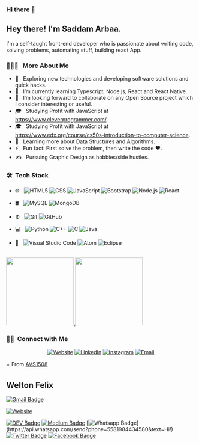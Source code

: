 ### Hi there 👋
<h2> Hey there! I'm Saddam Arbaa.</h2>

I'm a self-taught front-end developer who is passionate about writing code, solving problems, automating stuff, building react App.


<h3> 👨🏻‍💻 &nbsp; More About Me </h3>

- 🤔 &nbsp; Exploring new technologies and developing software solutions and quick hacks.
- 🌱 &nbsp; I’m currently learning Typescript, Node.js, React and React Native.
- 👯 &nbsp; I’m looking forward to collaborate on any Open Source project which I consider interesting or useful.
- 🎓 &nbsp; Studying Profit with JavaScript   at https://www.cleverprogrammer.com/.
- 🎓 &nbsp; Studying Profit with JavaScript   at https://www.edx.org/course/cs50s-introduction-to-computer-science.
- 🌱 &nbsp; Learning more about Data Structures and Algorithms.
- ⚡ &nbsp; Fun fact:  First solve the problem, then write the code :heart:.
- ✍️ &nbsp; Pursuing Graphic Design as hobbies/side hustles.

<h3> 🛠 &nbsp;Tech Stack</h3>

- 🌐 &nbsp;
  ![HTML5](https://img.shields.io/badge/-HTML5-333333?style=flat&logo=HTML5)
  ![CSS](https://img.shields.io/badge/-CSS-333333?style=flat&logo=CSS3&logoColor=1572B6)
  ![JavaScript](https://img.shields.io/badge/-JavaScript-333333?style=flat&logo=javascript)
  ![Bootstrap](https://img.shields.io/badge/-Bootstrap-333333?style=flat&logo=bootstrap&logoColor=563D7C)
  ![Node.js](https://img.shields.io/badge/-Node.js-333333?style=flat&logo=node.js)
  ![React](https://img.shields.io/badge/-React-333333?style=flat&logo=react)
- 🛢 &nbsp;
  ![MySQL](https://img.shields.io/badge/-MySQL-333333?style=flat&logo=mysql)
  ![MongoDB](https://img.shields.io/badge/-MongoDB-333333?style=flat&logo=mongodb)
- ⚙️ &nbsp;
  ![Git](https://img.shields.io/badge/-Git-333333?style=flat&logo=git)
  ![GitHub](https://img.shields.io/badge/-GitHub-333333?style=flat&logo=github)
 - 💻 &nbsp;
  ![Python](https://img.shields.io/badge/-Python-333333?style=flat&logo=python)
  ![C++](https://img.shields.io/badge/-C++-333333?style=flat&logo=C%2B%2B&logoColor=00599C)
  ![C](https://img.shields.io/badge/-C-333333?style=flat&logo=C%2B%2B&logoColor=00599C)
  ![Java](https://img.shields.io/badge/-Java-333333?style=flat&logo=Java&logoColor=007396)
 
- 🔧 &nbsp;
  ![Visual Studio Code](https://img.shields.io/badge/-Visual%20Studio%20Code-333333?style=flat&logo=visual-studio-code&logoColor=007ACC)
  ![Atom](https://img.shields.io/badge/-Atom-333333?style=flat&logo=eclipse-ide&logoColor=2C2255)
  ![Eclipse](https://img.shields.io/badge/-Eclipse-333333?style=flat&logo=eclipse-ide&logoColor=2C2255)


<br/>

<a href="https://github.com/AVS1508">
  <img height="180em" src="https://github-readme-stats.vercel.app/api?username=CodeWithSaddam&theme=buefy&show_icons=true" />
  <img height="180em" src="https://github-readme-stats.vercel.app/api/top-langs/?username=CodeWithSaddam&theme=buefy&layout=compact" />
</a>

<br/>

<h3> 🤝🏻 &nbsp;Connect with Me </h3>

<p align="center">
<a href="https://www.adityavsingh.com/"><img alt="Website" src="https://img.shields.io/badge/Website-www.adityavsingh.com-blue?style=flat-square&logo=google-chrome"></a>
<a href="https://www.linkedin.com/in/AVS1508/"><img alt="LinkedIn" src="https://img.shields.io/badge/LinkedIn-Aditya%20Vikram%20Singh-blue?style=flat-square&logo=linkedin"></a>
<a href="https://www.instagram.com/adityavs_/"><img alt="Instagram" src="https://img.shields.io/badge/Instagram-adityavs__-blue?style=flat-square&logo=instagram"></a>
<a href="mailto:avsingh@umass.edu"><img alt="Email" src="https://img.shields.io/badge/Email-avsingh@umass.edu-blue?style=flat-square&logo=gmail"></a>
</p>

⭐️ From [AVS1508](https://github.com/AVS1508)







## Welton Felix
[![Gmail Badge](https://img.shields.io/badge/-Gmail-c14438?style=flat-square&logo=Gmail&logoColor=white&link=mailto:contato.weltonf@gmail.com)](mailto:contato.weltonf@gmail.com)

<a href="https://www.adityavsingh.com/"><img alt="Website" src="https://img.shields.io/badge/Website-www.adityavsingh.com-blue?style=flat-square&logo=google-chrome"></a>

[![DEV Badge](https://img.shields.io/badge/-DEV.to-000?style=flat-square&logo=dev.to&logoColor=white&link=https://dev.to/weltonfelix)](https://dev.to/weltonfelix)
[![Medium Badge](https://img.shields.io/badge/-Medium-000?style=flat-square&logo=Medium&logoColor=white&&link=https://medium.com/@weltonfelix)](https://medium.com/@weltonfelix)
[![Whatsapp Badge](https://img.shields.io/badge/-Whatsapp-4CA143?style=flat-square&labelColor=4CA143&logo=whatsapp&logoColor=white&link=https://api.whatsapp.com/send?phone=5581984434580&text=Hi!)](https://api.whatsapp.com/send?phone=5581984434580&text=Hi!)
[![Twitter Badge](https://img.shields.io/badge/-Twitter-1da1f2?style=flat-square&labelColor=1da1f2&logo=twitter&logoColor=white&link=https://www.twitter.com/_weltonfelix/)](https://www.twitter.com/_weltonfelix/)
[![Facebook Badge](https://img.shields.io/badge/-Facebook-3b5998?style=flat-square&labelColor=3b5998&logo=facebook&logoColor=white&link=https://www.facebook.com/weltonpfelix/)](https://www.facebook.com/weltonpfelix/)


